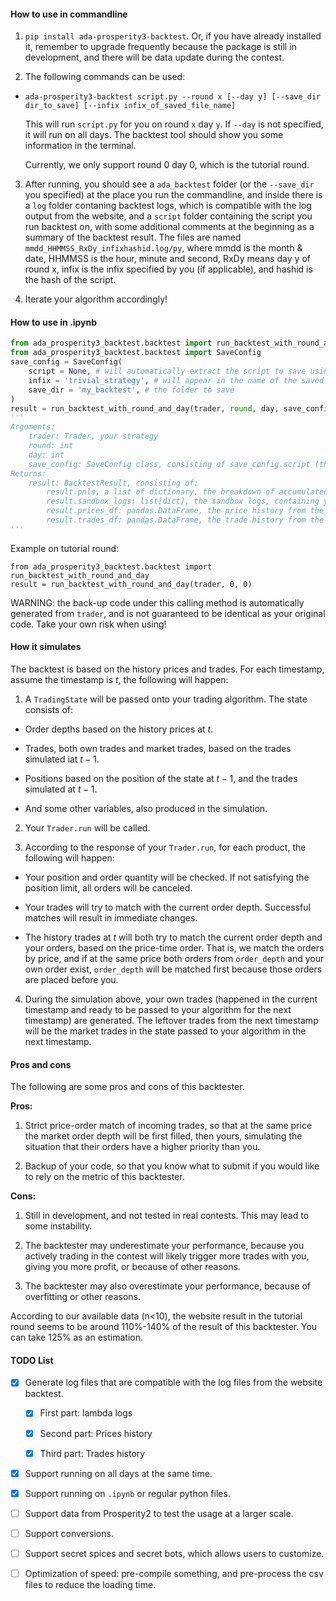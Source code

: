 #### How to use in commandline

1. `pip install ada-prosperity3-backtest`. Or, if you have already installed it, remember to upgrade frequently because the package is still in development, and there will be data update during the contest.

2. The following commands can be used:

- `ada-prosperity3-backtest script.py --round x [--day y] [--save_dir dir_to_save] [--infix infix_of_saved_file_name]`

   This will run `script.py` for you on round `x` day `y`. If `--day` is not specified, it will run on all days. The backtest tool should show you some information in the terminal.

   Currently, we only support round 0 day 0, which is the tutorial round.

3. After running, you should see a `ada_backtest` folder (or the `--save_dir` you specified) at the place you run the commandline, and inside there is a `log` folder contaning backtest logs, which is compatible with the log output from the website, and a `script` folder containing the script you run backtest on, with some additional comments at the beginning as a summary of the backtest result. The files are named `mmdd_HHMMSS_RxDy_infixhashid.log/py`, where mmdd is the month & date, HHMMSS is the hour, minute and second, RxDy means day y of round x, infix is the infix specified by you (if applicable), and hashid is the hash of the script.

4. Iterate your algorithm accordingly!

#### How to use in .ipynb

```python
from ada_prosperity3_backtest.backtest import run_backtest_with_round_and_day
from ada_prosperity3_backtest.backtest import SaveConfig
save_config = SaveConfig(
    script = None, # will automatically extract the script to save using the inspect module
    infix = 'trivial_strategy', # will appear in the name of the saved file
    save_dir = 'my_backtest', # the folder to save
)
result = run_backtest_with_round_and_day(trader, round, day, save_config)
'''
Arguments:
    trader: Trader, your strategy
    round: int
    day: int
    save_config: SaveConfig class, consisting of save_config.script (the strategy script string to save), save_config.infix (the infix of saving file) and save_config.save_dir (the directory of the save).
Returns:
    result: BacktestResult, consisting of:
        result.pnls, a list of dictionary, the breakdown of accumulated pnls for each product in each turn.
        result.sandbox_logs: list[dict], the sandbox logs, containing your model's output.
        result.prices_df: pandas.DataFrame, the price history from the simulation.
        result.trades_df: pandas.DataFrame, the trade history from the simulation.
'''
```

Example on tutorial round:

```
from ada_prosperity3_backtest.backtest import run_backtest_with_round_and_day
result = run_backtest_with_round_and_day(trader, 0, 0)
```

WARNING: the back-up code under this calling method is automatically generated from `trader`, and is not guaranteed to be identical as your original code. Take your own risk when using!

#### How it simulates

The backtest is based on the history prices and trades. For each timestamp, assume the timestamp is $t$, the following will happen:

1. A `TradingState` will be passed onto your trading algorithm. The state consists of:

- Order depths based on the history prices at $t$.

- Trades, both own trades and market trades, based on the trades simulated iat $t-1$.

- Positions based on the position of the state at $t-1$, and the trades simulated at $t-1$.

- And some other variables, also produced in the simulation.

2. Your `Trader.run` will be called.

3. According to the response of your `Trader.run`, for each product, the following will happen:

- Your position and order quantity will be checked. If not satisfying the position limit, all orders will be canceled.

- Your trades will try to match with the current order depth. Successful matches will result in immediate changes.

- The history trades at $t$ will both try to match the current order depth and your orders, based on the price-time order. That is, we match the orders by price, and if at the same price both orders from `order_depth` and your own order exist,  `order_depth` will be matched first because those orders are placed before you.

4. During the simulation above, your own trades (happened in the current timestamp and ready to be passed to your algorithm for the next timestamp) are generated. The leftover trades from the next timestamp will be the market trades in the state passed to your algorithm in the next timestamp.

#### Pros and cons

The following are some pros and cons of this backtester.

**Pros:**

1. Strict price-order match of incoming trades, so that at the same price the market order depth will be first filled, then yours, simulating the situation that their orders have a higher priority than you.

2. Backup of your code, so that you know what to submit if you would like to rely on the metric of this backtester.

**Cons:**

1. Still in development, and not tested in real contests. This may lead to some instability.

2. The backtester may underestimate your performance, because you actively trading in the contest will likely trigger more trades with you, giving you more profit, or because of other reasons.

3. The backtester may also overestimate your performance, because of overfitting or other reasons.

According to our available data (n<10), the website result in the tutorial round seems to be around 110%-140% of the result of this backtester. You can take 125% as an estimation.

#### TODO List

- [x] Generate log files that are compatible with the log files from the website backtest.
    - [x] First part: lambda logs

    - [x] Second part: Prices history

    - [x] Third part: Trades history

- [x] Support running on all days at the same time.

- [x] Support running on `.ipynb` or regular python files.

- [ ] Support data from Prosperity2 to test the usage at a larger scale.

- [ ] Support conversions.

- [ ] Support secret spices and secret bots, which allows users to customize.

- [ ] Optimization of speed: pre-compile something, and pre-process the csv files to reduce the loading time.